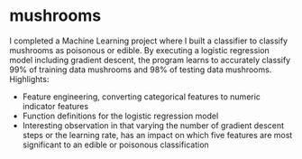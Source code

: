 # mushrooms
I completed a Machine Learning project where I built a classifier to classify mushrooms as poisonous or edible.
By executing a logistic regression model including gradient descent, the program learns to accurately classify 99% of training data mushrooms and 98% of testing data mushrooms.
Highlights:
-	Feature engineering, converting categorical features to numeric indicator features
-	Function definitions for the logistic regression model
-	Interesting observation in that varying the number of gradient descent steps or the learning rate, has an impact on which five features are most significant to an edible or poisonous classification
